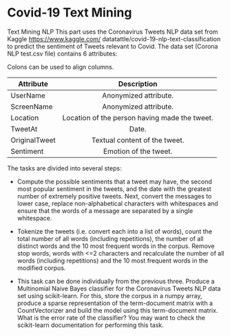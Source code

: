 # Covid-19 Text Mining
Text Mining NLP
This part uses the Coronavirus Tweets NLP data set from Kaggle https://www.kaggle.com/
datatattle/covid-19-nlp-text-classification to predict the sentiment of Tweets relevant to
Covid. The data set (Corona NLP test.csv file) contains 6 attributes:

Colons can be used to align columns.

| Attribute     | Description  |
| ------------- |:-------------:| 
| UserName      | Anonymized attribute. | 
| ScreenName    | Anonymized attribute. |  
| Location | Location of the person having made the tweet.|  
| TweetAt       | Date. | 
| OriginalTweet | Textual content of the tweet. | 
| Sentiment      | Emotion of the tweet. | 


The tasks are divided into several steps:

- Compute the possible sentiments that a tweet may have, the second most popular
sentiment in the tweets, and the date with the greatest number of extremely positive tweets.
Next, convert the messages to lower case, replace non-alphabetical characters with whitespaces
and ensure that the words of a message are separated by a single whitespace.

- Tokenize the tweets (i.e. convert each into a list of words), count the total number
of all words (including repetitions), the number of all distinct words and the 10 most frequent
words in the corpus. Remove stop words, words with <=2 characters and recalculate the number
of all words (including repetitions) and the 10 most frequent words in the modified corpus.

- This task can be done individually from the previous three. Produce a Multinomial
Naive Bayes classifier for the Coronavirus Tweets NLP data set using scikit-learn. For this, store
the corpus in a numpy array, produce a sparse representation of the term-document matrix with
a CountVectorizer and build the model using this term-document matrix. What is the error rate
of the classifier? You may want to check the scikit-learn documentation for performing this task.
 
            

